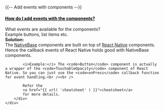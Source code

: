 



{{-- Add events with components --}}

<div class="panel panel-default panel-faq">
    <div class="panel-heading">
        <a data-toggle="collapse" data-parent="#accordion-cat-1" href="#faq-6" style="color:Black" onMouseOver="this.style.color='#00c497'" onMouseOut="this.style.color='#000000'">
            <h4 class="panel-title">
                How do I add events with the components?
                <span class="pull-right glyphicon glyphicon-resize-vertical"></span>
            </h4>
        </a>
    </div>
    <div id="faq-6" class="panel-collapse collapse">
        <div class="panel-body">
            What events are available for the components?<br />
            Example buttons, list items etc.
        </div>
        <div class="panel-footer">
            <b>Solution:</b> <br />
            The <a href="http://nativebase.io/">NativeBase</a> components are built on top of <a href="https://facebook.github.io/react-native/">React Native</a> components. Hence the callback events of React Native holds good with NativeBase components. <br />

            <i>Example:</i> The <code>Button</code> component is actually a wrapper of the <code>TouchableOpacity</code> component of React Native. So you can just use the <code>onPress</code> callback function for event handling.<br /><br />

            Refer the 
            <a href="{{ url( 'cheatsheet' ) }}">cheatsheet</a> 
            for more details.
        </div>
    </div>
</div>